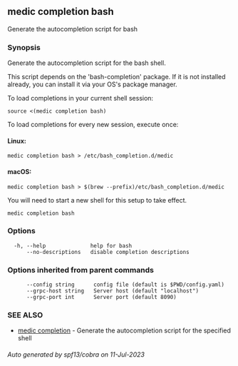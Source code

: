 ## medic completion bash

Generate the autocompletion script for bash

### Synopsis

Generate the autocompletion script for the bash shell.

This script depends on the 'bash-completion' package.
If it is not installed already, you can install it via your OS's package manager.

To load completions in your current shell session:

	source <(medic completion bash)

To load completions for every new session, execute once:

#### Linux:

	medic completion bash > /etc/bash_completion.d/medic

#### macOS:

	medic completion bash > $(brew --prefix)/etc/bash_completion.d/medic

You will need to start a new shell for this setup to take effect.


```
medic completion bash
```

### Options

```
  -h, --help              help for bash
      --no-descriptions   disable completion descriptions
```

### Options inherited from parent commands

```
      --config string      config file (default is $PWD/config.yaml)
      --grpc-host string   Server host (default "localhost")
      --grpc-port int      Server port (default 8090)
```

### SEE ALSO

* [medic completion](medic_completion.md)	 - Generate the autocompletion script for the specified shell

###### Auto generated by spf13/cobra on 11-Jul-2023
